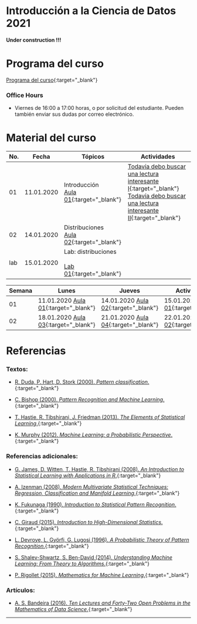 # Introducción a la Ciencia de Datos 2021

#### Under construction !!!

# Programa del curso
<div id='id-programa'/>

[Programa del curso](programa/Programa-cd2021.pdf){:target="_blank"}


### Office Hours
<div id='id-office'/>

* Viernes de 16:00 a 17:00 horas, o por solicitud del estudiante. Pueden también enviar sus dudas por correo electrónico.


# Material del curso
<div id='id-material'/>

  **No.**  | **Fecha**    | **Tópicos**                                                         | **Actividades**
  -------- | ------------ | ------------------------------------------------------------------- |  -------------------------------------
  01       | 11.01.2020   | Introducción <br/> [Aula 01](aulas/ad01.pdf){:target="_blank"}      | [Todavía debo buscar una lectura interesante I](lecturas/l1.pdf){:target="_blank"} <br/> [Todavía debo buscar una lectura interesante II](lecturas/l2.pdf){:target="_blank"}
  02       | 14.01.2020   | Distribuciones <br/> [Aula 02](aulas/ad02.pdf){:target="_blank"}  | 
  lab      | 15.01.2020   | Lab: distribuciones <br/><br/> [Lab 01](labs/lab01.pdf){:target="_blank"}  | 

  **Semana**  | **Lunes**                                               | **Jueves**                                              | **Actividades**
  ----------- | ------------------------------------------------------- | ------------------------------------------------------- | -------------------------------------
  01          | 11.01.2020 [Aula 01](aulas/ad01.pdf){:target="_blank"}  | 14.01.2020 [Aula 02](aulas/ad02.pdf){:target="_blank"}  | 15.01.2020 [Lab 01](labs/lab01.pdf){:target="_blank"}
  02          | 18.01.2020 [Aula 03](aulas/ad03.pdf){:target="_blank"}  | 21.01.2020 [Aula 04](aulas/ad04.pdf){:target="_blank"}  | 22.01.2020 [Lab 02](labs/lab02.pdf){:target="_blank"}


# Referencias
<div id='id-ref'/>

### Textos:

* [R. Duda, P. Hart, D. Stork (2000). *Pattern classification*.](){:target="_blank"}

* [C. Bishop (2000). *Pattern Recognition and Machine Learning*.](){:target="_blank"}

* [T. Hastie, R. Tibshirani, J. Friedman (2013). *The Elements of Statistical Learning*.](){:target="_blank"}

* [K. Murphy (2012). *Machine Learning: a Probabilistic Perspective*.](){:target="_blank"}

### Referencias adicionales:

* [G. James, D. Witten, T. Hastie, R. Tibshirani (2008). *An Introduction to Statistical Learning with Applications in R*.](){:target="_blank"}

* [A. Izenman (2008). *Modern Multivariate Statistical Techniques: Regression, Classification and Manifold Learning*.](){:target="_blank"}

* [K. Fukunaga (1990). *Introduction to Statistical Pattern Recognition*.](){:target="_blank"}

* [C. Giraud (2015). *Introduction to High-Dimensional Statistics*.](){:target="_blank"}

* [L. Devroye, L. Györfi, G. Lugosi (1996). *A Probabilistic Theory of Pattern Recognition*.](){:target="_blank"}

* [S. Shalev-Shwartz, S. Ben-David (2014). *Understanding Machine Learning: From Theory to Algorithms*.](https://www.cs.huji.ac.il/~shais/UnderstandingMachineLearning/understanding-machine-learning-theory-algorithms.pdf){:target="_blank"}

* [P. Rigollet (2015). *Mathematics for Machine Learning*.](https://ocw.mit.edu/courses/mathematics/18-657-mathematics-of-machine-learning-fall-2015/lecture-notes/MIT18_657F15_LecNote.pdf){:target="_blank"}

### Artículos:

* [A. S. Bandeira (2016). *Ten Lectures and Forty-Two Open Problems in the Mathematics of Data Science*.](https://people.math.ethz.ch/~abandeira/TenLecturesFortyTwoProblems.pdf){:target="_blank"}

---
